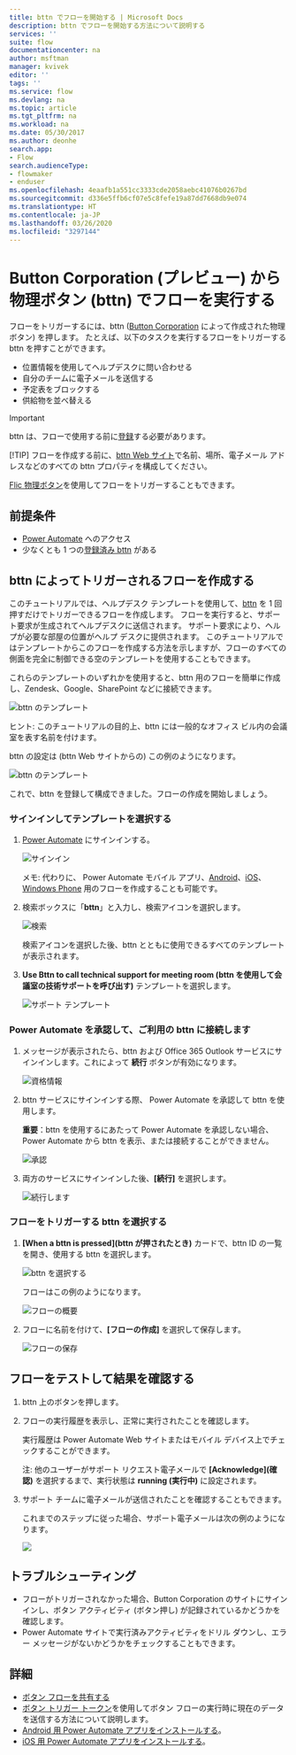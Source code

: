 ```yaml
---
title: bttn でフローを開始する | Microsoft Docs
description: bttn でフローを開始する方法について説明する
services: ''
suite: flow
documentationcenter: na
author: msftman
manager: kvivek
editor: ''
tags: ''
ms.service: flow
ms.devlang: na
ms.topic: article
ms.tgt_pltfrm: na
ms.workload: na
ms.date: 05/30/2017
ms.author: deonhe
search.app:
- Flow
search.audienceType:
- flowmaker
- enduser
ms.openlocfilehash: 4eaafb1a551cc3333cde2058aebc41076b0267bd
ms.sourcegitcommit: d336e5ffb6cf07e5c8fefe19a87dd7668db9e074
ms.translationtype: HT
ms.contentlocale: ja-JP
ms.lasthandoff: 03/26/2020
ms.locfileid: "3297144"
---
```

# <a name="run-your-flows-with-physical-buttons-bttns-from-the-button-corporation-preview"></a>Button Corporation (プレビュー) から物理ボタン (bttn) でフローを実行する

フローをトリガーするには、bttn ([Button Corporation](https://my.bt.tn/) によって作成された物理ボタン) を押します。 たとえば、以下のタスクを実行するフローをトリガーする bttn を押すことができます。

* 位置情報を使用してヘルプデスクに問い合わせる
* 自分のチームに電子メールを送信する
* 予定表をブロックする
* 供給物を並べ替える

> [!IMPORTANT]
> bttn は、フローで使用する前に[登録](https://my.bt.tn/)する必要があります。
> 
> [!TIP]
> フローを作成する前に、[bttn Web サイト](https://my.bt.tn/)で名前、場所、電子メール アドレスなどのすべての bttn プロパティを構成してください。
> 
> 

[Flic 物理ボタン](flic-button-flows.md)を使用してフローをトリガーすることもできます。

## <a name="prerequisites"></a>前提条件
* [Power Automate](https://flow.microsoft.com) へのアクセス
* 少なくとも 1 つの[登録済み bttn](https://my.bt.tn/) がある

## <a name="create-a-flow-thats-triggered-from-a-bttn"></a>bttn によってトリガーされるフローを作成する
このチュートリアルでは、ヘルプデスク テンプレートを使用して、[bttn](https://my.bt.tn/) を 1 回押すだけでトリガーできるフローを作成します。 フローを実行すると、サポート要求が生成されてヘルプデスクに送信されます。 サポート要求により、ヘルプが必要な部屋の位置がヘルプ デスクに提供されます。 このチュートリアルではテンプレートからこのフローを作成する方法を示しますが、フローのすべての側面を完全に制御できる空のテンプレートを使用することもできます。

これらのテンプレートのいずれかを使用すると、bttn 用のフローを簡単に作成し、Zendesk、Google、SharePoint などに接続できます。

![bttn のテンプレート](./media/bttn-button-flows/bttn-templates.png)

ヒント: このチュートリアルの目的上、bttn には一般的なオフィス ビル内の会議室を表す名前を付けます。

bttn の設定は (bttn Web サイトからの) この例のようになります。

![bttn のテンプレート](./media/bttn-button-flows/bttn-config.png)

これで、bttn を登録して構成できました。フローの作成を開始しましょう。

### <a name="sign-in-and-select-a-template"></a>サインインしてテンプレートを選択する
1. [Power Automate](https://flow.microsoft.com) にサインインする。
   
    ![サインイン](./media/bttn-button-flows/sign-into-flow.png)
   
    メモ: 代わりに、 Power Automate モバイル アプリ、[Android](https://aka.ms/flowmobiledocsandroid)、[iOS](https://aka.ms/flowmobiledocsios)、[Windows Phone](https://aka.ms/flowmobilewindows) 用のフローを作成することも可能です。
2. 検索ボックスに「**bttn**」と入力し、検索アイコンを選択します。
   
    ![検索](./media/bttn-button-flows/bttn-search-template.png)
   
    検索アイコンを選択した後、bttn とともに使用できるすべてのテンプレートが表示されます。
3. **Use Bttn to call technical support for meeting room (bttn を使用して会議室の技術サポートを呼び出す)** テンプレートを選択します。
   
    ![サポート テンプレート](./media/bttn-button-flows/bttn-select-template.png)

### <a name="authorize-power-automate-to-connect-to-your-bttn"></a>Power Automate を承認して、ご利用の bttn に接続します
1. メッセージが表示されたら、bttn および  Office 365 Outlook サービスにサインインします。これによって **続行** ボタンが有効になります。
   
    ![資格情報](./media/bttn-button-flows/bttn-provide-credentials.png)
2. bttn サービスにサインインする際、 Power Automate を承認して bttn を使用します。
   
    **重要**：bttn を使用するにあたって Power Automate を承認しない場合、Power Automate から bttn を表示、または接続することができません。
   
    ![承認](./media/bttn-button-flows/authorize-bttn.png)
3. 両方のサービスにサインインした後、**[続行]** を選択します。
   
    ![続行します](./media/bttn-button-flows/continue.png)

### <a name="select-the-bttn-that-triggers-the-flow"></a>フローをトリガーする bttn を選択する
1. **[When a bttn is pressed]\(bttn が押されたとき)** カードで、bttn ID の一覧を開き、使用する bttn を選択します。
   
    ![bttn を選択する](./media/bttn-button-flows/bttn-id.png)
   
    フローはこの例のようになります。
   
    ![フローの概要](./media/bttn-button-flows/bttn-done.png)
2. フローに名前を付けて、**[フローの作成]** を選択して保存します。
   
    ![フローの保存](./media/bttn-button-flows/save.png)

## <a name="test-your-flow-and-confirm-results"></a>フローをテストして結果を確認する
1. bttn 上のボタンを押します。
2. フローの実行履歴を表示し、正常に実行されたことを確認します。
   
    実行履歴は Power Automate Web サイトまたはモバイル デバイス上でチェックすることができます。
   
    注: 他のユーザーがサポート リクエスト電子メールで **[Acknowledge]\(確認)** を選択するまで、実行状態は **running (実行中)** に設定されます。
3. サポート チームに電子メールが送信されたことを確認することもできます。
   
    これまでのステップに従った場合、サポート電子メールは次の例のようになります。
   
    ![](./media/bttn-button-flows/support-request-email.png)

## <a name="troubleshooting"></a>トラブルシューティング​​
* フローがトリガーされなかった場合、Button Corporation のサイトにサインインし、ボタン アクティビティ (ボタン押し) が記録されているかどうかを確認します。
* Power Automate サイトで実行済みアクティビティをドリル ダウンし、エラー メッセージがないかどうかをチェックすることもできます。

## <a name="more-information"></a>詳細
* [ボタン フローを共有する](share-buttons.md)
* [ボタン トリガー トークン](introduction-to-button-trigger-tokens.md)を使用してボタン フローの実行時に現在のデータを送信する方法について説明します。
* [Android 用 Power Automate アプリをインストールする](https://aka.ms/flowmobiledocsandroid)。
* [iOS 用 Power Automate アプリをインストールする](https://aka.ms/flowmobiledocsios)。

